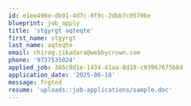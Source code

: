 ```yaml
---
id: e1ee496e-db91-4d7c-8f9c-2dbb7c0579be
blueprint: job_apply
title: 'stgyrgt aqteqte'
first_name: stgyrgt
last_name: aqteqte
email: chirag.jikadara@webbycrown.com
phone: '9737535024'
applied_job: 385c8d1e-1434-41aa-8d10-c93967675b84
application_date: '2025-06-18'
message: frgted
resume: 'uploads::job-applications/sample.doc'
---
```

